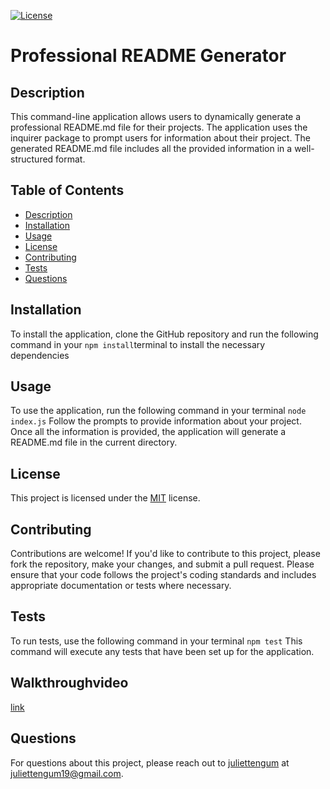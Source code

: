 
[![License](https://img.shields.io/badge/License-MIT-brightgreen.svg)](https://opensource.org/licenses/MIT)

# Professional README Generator

## Description
This command-line application allows users to dynamically generate a professional README.md file for their projects. The application uses the inquirer package to prompt users for information about their project. The generated README.md file includes all the provided information in a well-structured format.

## Table of Contents
- [Description](#description)
- [Installation](#installation)
- [Usage](#usage)
- [License](#license)
- [Contributing](#contributing)
- [Tests](#tests)
- [Questions](#questions)

## Installation <a name="installation"></a>
To install the application, clone the GitHub repository and run the following command in your `npm install`terminal to install the necessary dependencies

## Usage <a name="usage"></a>
To use the application, run the following command in your terminal `node index.js` Follow the prompts to provide information about your project. Once all the information is provided, the application will generate a README.md file in the current directory.

## License <a name="license"></a>
This project is licensed under the [MIT](https://opensource.org/licenses/MIT) license.

## Contributing <a name="contributing"></a>
Contributions are welcome! If you'd like to contribute to this project, please fork the repository, make your changes, and submit a pull request. Please ensure that your code follows the project's coding standards and includes appropriate documentation or tests where necessary.

## Tests <a name="tests"></a>
To run tests, use the following command in your terminal `npm test` This command will execute any tests that have been set up for the application.


 ## Walkthroughvideo
 [link](https://github.com/juliettengum/juliette-README.md-generator/raw/main/walkthroughvideo.mp4)

## Questions <a name="questions"></a>
For questions about this project, please reach out to [juliettengum](https://github.com/juliettengum) at juliettengum19@gmail.com.
  
